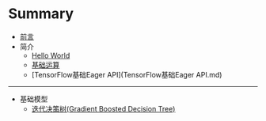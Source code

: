 # Summary

* [前言](README.md)
* 简介
    * [Hello World](HelloWorld.md)
    * [基础运算](基础运算.md)
    * [TensorFlow基础Eager API](TensorFlow基础Eager API.md)

-----
* 基础模型
    * [迭代决策树(Gradient Boosted Decision Tree)](GBDT.md)


